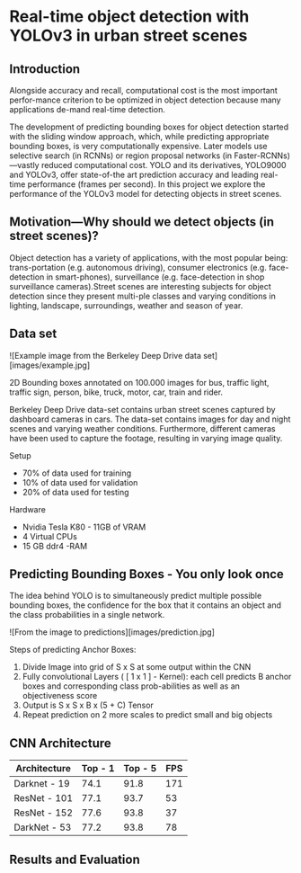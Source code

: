 # Real-time object detection with YOLOv3 in urban street scenes

## Introduction

Alongside accuracy and recall, computational cost is the most important perfor-mance criterion to be optimized in object detection because many applications de-mand real-time detection.

The development of predicting bounding boxes for object detection started with the sliding window approach, which, while predicting appropriate bounding boxes, is very computationally expensive. Later models use selective search (in RCNNs) or region proposal networks (in Faster-RCNNs) —vastly reduced computational cost. YOLO and its derivatives, YOLO9000 and YOLOv3, offer state-of-the art prediction accuracy and leading real-time performance (frames per second). In this project we explore the performance of the YOLOv3 model for detecting objects in street scenes.

## Motivation—Why should we detect objects (in street scenes)?

Object detection has a variety of applications, with the most popular being: trans-portation (e.g. autonomous driving), consumer electronics (e.g. face-detection in smart-phones), surveillance (e.g. face-detection in shop surveillance cameras).Street scenes are interesting subjects for object detection since they present multi-ple classes and varying conditions in lighting, landscape, surroundings, weather and season of year.

## Data set

![Example image from the Berkeley Deep Drive data set][images/example.jpg]

2D Bounding boxes annotated on 100.000 images for bus, traffic light, traffic sign, person, bike, truck, motor, car, train and rider.

Berkeley Deep Drive data-set contains urban street scenes captured by dashboard cameras in cars. The data-set contains images for day and night scenes and varying weather conditions. Furthermore, different cameras have been used to capture the footage, resulting in varying image quality.

Setup
- 70% of data used for training
- 10% of data used for validation
- 20% of data used for testing

Hardware
- Nvidia Tesla K80 - 11GB of VRAM
- 4 Virtual CPUs
- 15 GB ddr4 -RAM

## Predicting Bounding Boxes - You only look once

The idea behind YOLO is to simultaneously predict multiple possible bounding boxes, the confidence for the box that it contains an object and the class probabilities in a single network.

![From the image to predictions][images/prediction.jpg]


Steps of predicting Anchor Boxes:
1. Divide Image into grid of S x S at some output within the CNN
2. Fully convolutional Layers ( [ 1 x 1 ] - Kernel): each cell predicts B anchor boxes and corresponding class prob-abilities as well as an objectiveness score
3. Output is S x S x B x (5 + C) Tensor
4. Repeat prediction on 2 more scales to predict small and big objects

## CNN Architecture

| Architecture 	| Top - 1 	| Top - 5 	| FPS 	|
|--------------	|---------	|---------	|-----	|
| Darknet - 19 	| 74.1    	| 91.8    	| 171 	|
| ResNet - 101 	| 77.1    	| 93.7    	| 53  	|
| ResNet - 152 	| 77.6    	| 93.8    	| 37  	|
| DarkNet - 53 	| 77.2    	| 93.8    	| 78  	|

## Results and Evaluation
